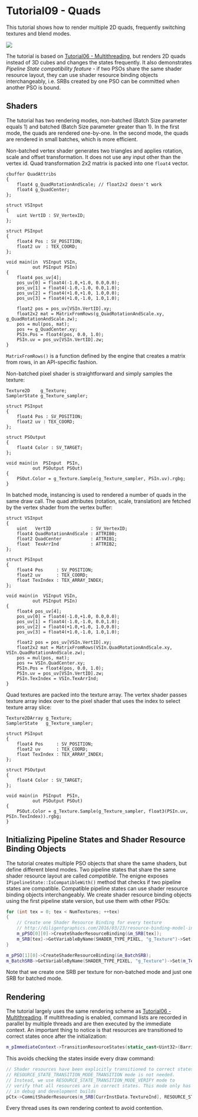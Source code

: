 # Tutorial09 - Quads

This tutorial shows how to render multiple 2D quads, frequently switching textures and blend modes.

![](Animation_Large.gif)

The tutorial is based on [Tutorial06 - Multithreading](../Tutorial06_Multithreading), but renders
2D quads instead of 3D cubes and changes the states frequently. It also demonstrates *Pipeline State
compatibility feature* - if two PSOs share the same shader resource layout, they can use shader resource
binding objects interchangeably, i.e. SRBs created by one PSO can be committed when another PSO is bound.

## Shaders

The tutorial has two rendering modes, non-batched (Batch Size parameter equals 1) and batched 
(Batch Size parameter greater than 1). In the first mode, the quads are rendered one-by-one.
In the second mode, the quads are rendered in small batches, which is more efficient.

Non-batched vertex shader generates two triangles and applies rotation, scale and offset transformation.
It does not use any input other than the vertex id. Quad transformation 2x2 matrix is packed into one `float4` vector.

```hlsl
cbuffer QuadAttribs
{
    float4 g_QuadRotationAndScale; // float2x2 doesn't work
    float4 g_QuadCenter;
};

struct VSInput
{
    uint VertID : SV_VertexID;
};

struct PSInput 
{ 
    float4 Pos : SV_POSITION; 
    float2 uv  : TEX_COORD;
};

void main(in  VSInput VSIn,
          out PSInput PSIn)
{
    float4 pos_uv[4];
    pos_uv[0] = float4(-1.0,+1.0, 0.0,0.0);
    pos_uv[1] = float4(-1.0,-1.0, 0.0,1.0);
    pos_uv[2] = float4(+1.0,+1.0, 1.0,0.0);
    pos_uv[3] = float4(+1.0,-1.0, 1.0,1.0);

    float2 pos = pos_uv[VSIn.VertID].xy;
    float2x2 mat = MatrixFromRows(g_QuadRotationAndScale.xy, g_QuadRotationAndScale.zw);
    pos = mul(pos, mat);
    pos += g_QuadCenter.xy;
    PSIn.Pos = float4(pos, 0.0, 1.0);
    PSIn.uv = pos_uv[VSIn.VertID].zw;
}
```

`MatrixFromRows()` is a function defined by the engine that creates a matrix from rows, in an API-specific fashion.

Non-batched pixel shader is straightforward and simply samples the texture:

```hlsl
Texture2D    g_Texture;
SamplerState g_Texture_sampler;

struct PSInput 
{ 
    float4 Pos : SV_POSITION; 
    float2 uv : TEX_COORD;
};

struct PSOutput
{
    float4 Color : SV_TARGET;
};

void main(in  PSInput  PSIn,
          out PSOutput PSOut)
{
    PSOut.Color = g_Texture.Sample(g_Texture_sampler, PSIn.uv).rgbg;
}
```

In batched mode, instancing is used to rendered a number of quads in the same draw call. The quad
attributes (rotation, scale, translation) are fetched by the vertex shader from the vertex buffer:

```hlsl
struct VSInput
{
    uint   VertID               : SV_VertexID;
    float4 QuadRotationAndScale : ATTRIB0;
    float2 QuadCenter           : ATTRIB1;
    float  TexArrInd            : ATTRIB2;
};

struct PSInput 
{ 
    float4 Pos     : SV_POSITION; 
    float2 uv      : TEX_COORD;
    float TexIndex : TEX_ARRAY_INDEX;
};

void main(in  VSInput VSIn,
          out PSInput PSIn)
{
    float4 pos_uv[4];
    pos_uv[0] = float4(-1.0,+1.0, 0.0,0.0);
    pos_uv[1] = float4(-1.0,-1.0, 0.0,1.0);
    pos_uv[2] = float4(+1.0,+1.0, 1.0,0.0);
    pos_uv[3] = float4(+1.0,-1.0, 1.0,1.0);

    float2 pos = pos_uv[VSIn.VertID].xy;
    float2x2 mat = MatrixFromRows(VSIn.QuadRotationAndScale.xy, VSIn.QuadRotationAndScale.zw);
    pos = mul(pos, mat);
    pos += VSIn.QuadCenter.xy;
    PSIn.Pos = float4(pos, 0.0, 1.0);
    PSIn.uv = pos_uv[VSIn.VertID].zw;
    PSIn.TexIndex = VSIn.TexArrInd;
}
```

Quad textures are packed into the texture array. The vertex shader passes texture array index over to 
the pixel shader that uses the index to select texture array slice:

```hlsl
Texture2DArray g_Texture;
SamplerState   g_Texture_sampler;

struct PSInput
{
    float4 Pos     : SV_POSITION;
    float2 uv      : TEX_COORD;
    float TexIndex : TEX_ARRAY_INDEX;
};

struct PSOutput
{
    float4 Color : SV_TARGET;
};

void main(in  PSInput  PSIn,
          out PSOutput PSOut)
{
    PSOut.Color = g_Texture.Sample(g_Texture_sampler, float3(PSIn.uv, PSIn.TexIndex)).rgbg;
}
```

## Initializing Pipeline States and Shader Resource Binding Objects

The tutorial creates multiple PSO objects that share the same shaders, but define different blend modes.
Two pipeline states that share the same shader resource layout are called *compatible*. The enigne exposes
`IPipelineState::IsCompatibleWith()` method that checks if two pipeline states are compatible.
Compatible pipeline states can use shader resource binding objects interchangeably. We create shader
resource binding objects using the first pipeline state version, but use them with other PSOs:

```cpp
for (int tex = 0; tex < NumTextures; ++tex)
{
    // Create one Shader Resource Binding for every texture
    // http://diligentgraphics.com/2016/03/23/resource-binding-model-in-diligent-engine-2-0/
    m_pPSO[0][0]->CreateShaderResourceBinding(&m_SRB[tex]);
    m_SRB[tex]->GetVariableByName(SHADER_TYPE_PIXEL, "g_Texture")->Set(m_TextureSRV[tex]);
}

m_pPSO[1][0]->CreateShaderResourceBinding(&m_BatchSRB);
m_BatchSRB->GetVariableByName(SHADER_TYPE_PIXEL, "g_Texture")->Set(m_TexArraySRV);
```

Note that we create one SRB per texture for non-batched mode and just one SRB for batched mode.

## Rendering

The tutorial largely uses the same rendering scheme as [Tutorial06 - Multithreading](../Tutorial06_Multithreading). 
If multithreading is enabled, command lists are recorded in parallel by multiple threads and are then executed by the
immediate context. An important thing to notice is that resources are transitioned to correct states once after the initialization:

```cpp
m_pImmediateContext->TransitionResourceStates(static_cast<Uint32>(Barriers.size()), Barriers.data());
```

This avoids checking the states inside every draw command:

```cpp
// Shader resources have been explicitly transitioned to correct states, so
// RESOURCE_STATE_TRANSITION_MODE_TRANSITION mode is not needed.
// Instead, we use RESOURCE_STATE_TRANSITION_MODE_VERIFY mode to
// verify that all resources are in correct states. This mode only has effect
// in debug and development builds
pCtx->CommitShaderResources(m_SRB[CurrInstData.TextureInd], RESOURCE_STATE_TRANSITION_MODE_VERIFY);
```

Every thread uses its own rendering context to avoid contention.
